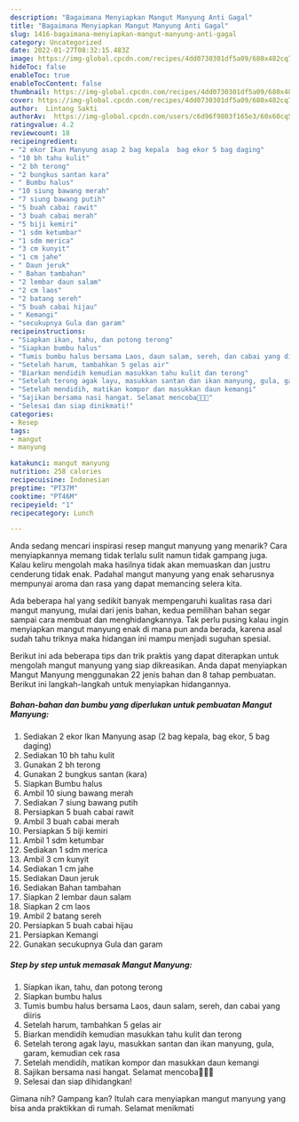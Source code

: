 ```yaml
---
description: "Bagaimana Menyiapkan Mangut Manyung Anti Gagal"
title: "Bagaimana Menyiapkan Mangut Manyung Anti Gagal"
slug: 1416-bagaimana-menyiapkan-mangut-manyung-anti-gagal
category: Uncategorized
date: 2022-01-27T08:32:15.483Z
image: https://img-global.cpcdn.com/recipes/4dd0730301df5a09/680x482cq70/mangut-manyung-foto-resep-utama.jpg
hideToc: false
enableToc: true
enableTocContent: false
thumbnail: https://img-global.cpcdn.com/recipes/4dd0730301df5a09/680x482cq70/mangut-manyung-foto-resep-utama.jpg
cover: https://img-global.cpcdn.com/recipes/4dd0730301df5a09/680x482cq70/mangut-manyung-foto-resep-utama.jpg
author:  Lintang Sakti
authorAv:  https://img-global.cpcdn.com/users/c6d96f9803f165e3/60x60cq50/avatar.jpg
ratingvalue: 4.2
reviewcount: 18
recipeingredient:
- "2 ekor Ikan Manyung asap 2 bag kepala  bag ekor 5 bag daging"
- "10 bh tahu kulit"
- "2 bh terong"
- "2 bungkus santan kara"
- " Bumbu halus"
- "10 siung bawang merah"
- "7 siung bawang putih"
- "5 buah cabai rawit"
- "3 buah cabai merah"
- "5 biji kemiri"
- "1 sdm ketumbar"
- "1 sdm merica"
- "3 cm kunyit"
- "1 cm jahe"
- " Daun jeruk"
- " Bahan tambahan"
- "2 lembar daun salam"
- "2 cm laos"
- "2 batang sereh"
- "5 buah cabai hijau"
- " Kemangi"
- "secukupnya Gula dan garam"
recipeinstructions:
- "Siapkan ikan, tahu, dan potong terong"
- "Siapkan bumbu halus"
- "Tumis bumbu halus bersama Laos, daun salam, sereh, dan cabai yang diiris"
- "Setelah harum, tambahkan 5 gelas air"
- "Biarkan mendidih kemudian masukkan tahu kulit dan terong"
- "Setelah terong agak layu, masukkan santan dan ikan manyung, gula, garam, kemudian cek rasa"
- "Setelah mendidih, matikan kompor dan masukkan daun kemangi"
- "Sajikan bersama nasi hangat. Selamat mencoba👩‍🍳😍"
- "Selesai dan siap dinikmati!"
categories:
- Resep
tags:
- mangut
- manyung

katakunci: mangut manyung 
nutrition: 258 calories
recipecuisine: Indonesian
preptime: "PT37M"
cooktime: "PT46M"
recipeyield: "1"
recipecategory: Lunch

---
```



Anda sedang mencari inspirasi resep mangut manyung yang menarik? Cara menyiapkannya memang tidak terlalu sulit namun tidak gampang juga. Kalau keliru mengolah maka hasilnya tidak akan memuaskan dan justru cenderung tidak enak. Padahal mangut manyung yang enak seharusnya mempunyai aroma dan rasa yang dapat memancing selera kita.




Ada beberapa hal yang sedikit banyak mempengaruhi kualitas rasa dari mangut manyung, mulai dari jenis bahan, kedua pemilihan bahan segar sampai cara membuat dan menghidangkannya. Tak perlu pusing kalau ingin menyiapkan mangut manyung enak di mana pun anda berada, karena asal sudah tahu triknya maka hidangan ini mampu menjadi suguhan spesial.


Berikut ini ada beberapa tips dan trik praktis yang dapat diterapkan untuk mengolah mangut manyung yang siap dikreasikan. Anda dapat menyiapkan Mangut Manyung menggunakan 22 jenis bahan dan 8 tahap pembuatan. Berikut ini langkah-langkah untuk menyiapkan hidangannya.

<!--inarticleads1-->

##### Bahan-bahan dan bumbu yang diperlukan untuk pembuatan Mangut Manyung:

1. Sediakan 2 ekor Ikan Manyung asap (2 bag kepala,  bag ekor, 5 bag daging)
1. Sediakan 10 bh tahu kulit
1. Gunakan 2 bh terong
1. Gunakan 2 bungkus santan (kara)
1. Siapkan  Bumbu halus
1. Ambil 10 siung bawang merah
1. Sediakan 7 siung bawang putih
1. Persiapkan 5 buah cabai rawit
1. Ambil 3 buah cabai merah
1. Persiapkan 5 biji kemiri
1. Ambil 1 sdm ketumbar
1. Sediakan 1 sdm merica
1. Ambil 3 cm kunyit
1. Sediakan 1 cm jahe
1. Sediakan  Daun jeruk
1. Sediakan  Bahan tambahan
1. Siapkan 2 lembar daun salam
1. Siapkan 2 cm laos
1. Ambil 2 batang sereh
1. Persiapkan 5 buah cabai hijau
1. Persiapkan  Kemangi
1. Gunakan secukupnya Gula dan garam




<!--inarticleads2-->

##### Step by step untuk memasak Mangut Manyung:

1. Siapkan ikan, tahu, dan potong terong
1. Siapkan bumbu halus
1. Tumis bumbu halus bersama Laos, daun salam, sereh, dan cabai yang diiris
1. Setelah harum, tambahkan 5 gelas air
1. Biarkan mendidih kemudian masukkan tahu kulit dan terong
1. Setelah terong agak layu, masukkan santan dan ikan manyung, gula, garam, kemudian cek rasa
1. Setelah mendidih, matikan kompor dan masukkan daun kemangi
1. Sajikan bersama nasi hangat. Selamat mencoba👩‍🍳😍
1. Selesai dan siap dihidangkan!



Gimana nih? Gampang kan? Itulah cara menyiapkan mangut manyung yang bisa anda praktikkan di rumah. Selamat menikmati
